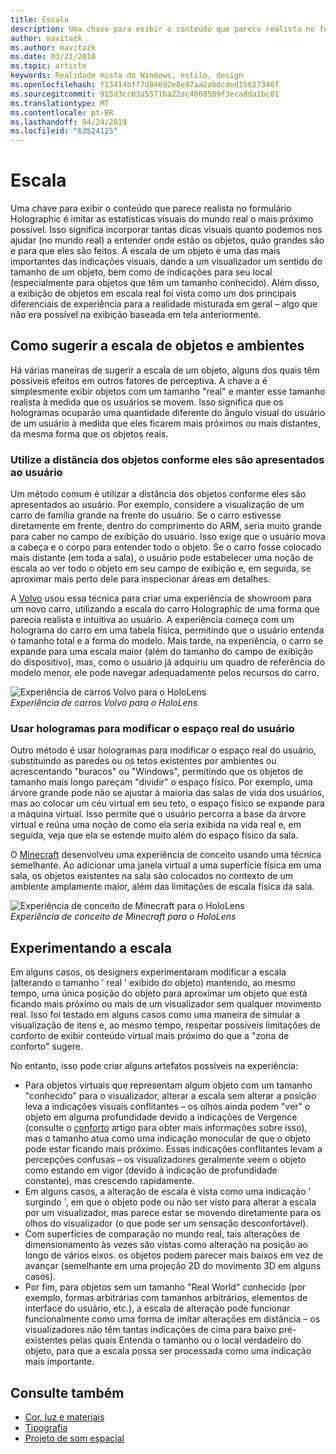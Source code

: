 ```yaml
---
title: Escala
description: Uma chave para exibir o conteúdo que parece realista no formulário Holographic é imitar as estatísticas visuais do mundo real o mais próximo possível.
author: mavitazk
ms.author: mavitazk
ms.date: 03/21/2018
ms.topic: article
keywords: Realidade mista do Windows, estilo, design
ms.openlocfilehash: f13414bff7d84692e8e87aa2abdcded15627346f
ms.sourcegitcommit: 915d3cc63a5571ba22ac4608589f3eca8da1bc81
ms.translationtype: MT
ms.contentlocale: pt-BR
ms.lasthandoff: 04/24/2019
ms.locfileid: "63524125"
---
```

# <a name="scale"></a>Escala

Uma chave para exibir o conteúdo que parece realista no formulário Holographic é imitar as estatísticas visuais do mundo real o mais próximo possível. Isso significa incorporar tantas dicas visuais quanto podemos nos ajudar (no mundo real) a entender onde estão os objetos, quão grandes são e para que eles são feitos. A escala de um objeto é uma das mais importantes das indicações visuais, dando a um visualizador um sentido do tamanho de um objeto, bem como de indicações para seu local (especialmente para objetos que têm um tamanho conhecido). Além disso, a exibição de objetos em escala real foi vista como um dos principais diferenciais de experiência para a realidade misturada em geral – algo que não era possível na exibição baseada em tela anteriormente.

## <a name="how-to-suggest-the-scale-of-objects-and-environments"></a>Como sugerir a escala de objetos e ambientes

Há várias maneiras de sugerir a escala de um objeto, alguns dos quais têm possíveis efeitos em outros fatores de perceptiva. A chave a é simplesmente exibir objetos com um tamanho "real" e manter esse tamanho realista à medida que os usuários se movem. Isso significa que os hologramas ocuparão uma quantidade diferente do ângulo visual do usuário de um usuário à medida que eles ficarem mais próximos ou mais distantes, da mesma forma que os objetos reais.

### <a name="utilize-the-distance-of-objects-as-they-are-presented-to-the-user"></a>Utilize a distância dos objetos conforme eles são apresentados ao usuário

Um método comum é utilizar a distância dos objetos conforme eles são apresentados ao usuário. Por exemplo, considere a visualização de um carro de família grande na frente do usuário. Se o carro estivesse diretamente em frente, dentro do comprimento do ARM, seria muito grande para caber no campo de exibição do usuário. Isso exige que o usuário mova a cabeça e o corpo para entender todo o objeto. Se o carro fosse colocado mais distante (em toda a sala), o usuário pode estabelecer uma noção de escala ao ver todo o objeto em seu campo de exibição e, em seguida, se aproximar mais perto dele para inspecionar áreas em detalhes.

A [Volvo](https://www.youtube.com/watch?v=DilzwF90vec) usou essa técnica para criar uma experiência de showroom para um novo carro, utilizando a escala do carro Holographic de uma forma que parecia realista e intuitiva ao usuário. A experiência começa com um holograma do carro em uma tabela física, permitindo que o usuário entenda o tamanho total e a forma do modelo. Mais tarde, na experiência, o carro se expande para uma escala maior (além do tamanho do campo de exibição do dispositivo), mas, como o usuário já adquiriu um quadro de referência do modelo menor, ele pode navegar adequadamente pelos recursos do carro.

![Experiência de carros Volvo para o HoloLens](images/volvo-cars-microsoft-hololens-experience01-640px.jpg)<br>
*Experiência de carros Volvo para o HoloLens*

### <a name="use-holograms-to-modify-the-users-real-space"></a>Usar hologramas para modificar o espaço real do usuário

Outro método é usar hologramas para modificar o espaço real do usuário, substituindo as paredes ou os tetos existentes por ambientes ou acrescentando "buracos" ou "Windows", permitindo que os objetos de tamanho mais longo pareçam "dividir" o espaço físico. Por exemplo, uma árvore grande pode não se ajustar à maioria das salas de vida dos usuários, mas ao colocar um céu virtual em seu teto, o espaço físico se expande para a máquina virtual. Isso permite que o usuário percorra a base da árvore virtual e reúna uma noção de como ela seria exibida na vida real e, em seguida, veja que ela se estende muito além do espaço físico da sala.

O [Minecraft](https://minecraft.net/) desenvolveu uma experiência de conceito usando uma técnica semelhante. Ao adicionar uma janela virtual a uma superfície física em uma sala, os objetos existentes na sala são colocados no contexto de um ambiente amplamente maior, além das limitações de escala física da sala.

![Experiência de conceito de Minecraft para o HoloLens](images/800px-minecraftwindow-640px.jpg)<br>
*Experiência de conceito de Minecraft para o HoloLens*

## <a name="experimenting-with-scale"></a>Experimentando a escala

Em alguns casos, os designers experimentaram modificar a escala (alterando o tamanho ' real ' exibido do objeto) mantendo, ao mesmo tempo, uma única posição do objeto para aproximar um objeto que está ficando mais próximo ou mais de um visualizador sem qualquer movimento real. Isso foi testado em alguns casos como uma maneira de simular a visualização de itens e, ao mesmo tempo, respeitar possíveis limitações de conforto de exibir conteúdo virtual mais próximo do que a "zona de conforto" sugere.

No entanto, isso pode criar alguns artefatos possíveis na experiência:
* Para objetos virtuais que representam algum objeto com um tamanho "conhecido" para o visualizador, alterar a escala sem alterar a posição leva a indicações visuais conflitantes – os olhos ainda podem "ver" o objeto em alguma profundidade devido a indicações de Vergence (consulte o [conforto](comfort.md) artigo para obter mais informações sobre isso), mas o tamanho atua como uma indicação monocular de que o objeto pode estar ficando mais próximo. Essas indicações conflitantes levam a percepções confusas – os visualizadores geralmente veem o objeto como estando em vigor (devido à indicação de profundidade constante), mas crescendo rapidamente.
* Em alguns casos, a alteração de escala é vista como uma indicação ' surgindo ', em que o objeto pode ou não ser visto para alterar a escala por um visualizador, mas parece estar se movendo diretamente para os olhos do visualizador (o que pode ser um sensação desconfortável).
* Com superfícies de comparação no mundo real, tais alterações de dimensionamento às vezes são vistas como alteração na posição ao longo de vários eixos. os objetos podem parecer mais baixos em vez de avançar (semelhante em uma projeção 2D do movimento 3D em alguns casos).
* Por fim, para objetos sem um tamanho "Real World" conhecido (por exemplo, formas arbitrárias com tamanhos arbitrários, elementos de interface do usuário, etc.), a escala de alteração pode funcionar funcionalmente como uma forma de imitar alterações em distância – os visualizadores não têm tantas indicações de cima para baixo pré-existentes pelas quais Entenda o tamanho ou o local verdadeiro do objeto, para que a escala possa ser processada como uma indicação mais importante.

## <a name="see-also"></a>Consulte também
* [Cor, luz e materiais](color,-light-and-materials.md)
* [Tipografia](typography.md)
* [Projeto de som espacial](spatial-sound-design.md)
